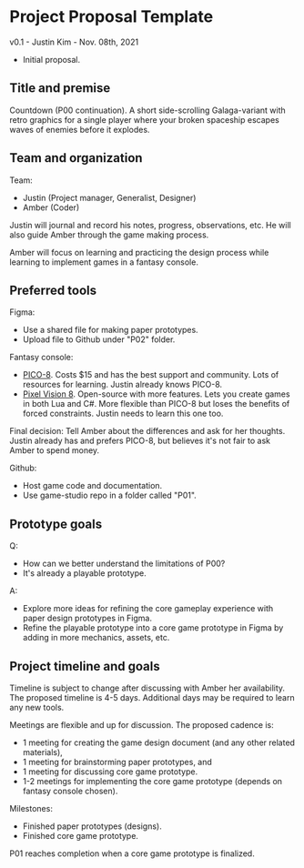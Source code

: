 # Project Proposal Template

v0.1 - Justin Kim - Nov. 08th, 2021

- Initial proposal.

## Title and premise

Countdown (P00 continuation). A short side-scrolling Galaga-variant with retro graphics for a single player where your broken spaceship escapes waves of enemies before it explodes.
 
## Team and organization

Team: 

- Justin (Project manager, Generalist, Designer)
- Amber (Coder)

Justin will journal and record his notes, progress, observations, etc. He will also guide Amber through the game making process.

Amber will focus on learning and practicing the design process while learning to implement games in a fantasy console.

## Preferred tools

Figma:

- Use a shared file for making paper prototypes.
- Upload file to Github under "P02" folder.

Fantasy console: 

- [PICO-8](https://www.lexaloffle.com/pico-8.php). Costs $15 and has the best support and community. Lots of resources for learning. Justin already knows PICO-8.
- [Pixel Vision 8](https://pixelvision8.itch.io/pv8). Open-source with more features. Lets you create games in both Lua and C#. More flexible than PICO-8 but loses the benefits of forced constraints. Justin needs to learn this one too.

Final decision: Tell Amber about the differences and ask for her thoughts. Justin already has and prefers PICO-8, but believes it's not fair to ask Amber to spend money.

Github: 

- Host game code and documentation. 
- Use game-studio repo in a folder called "P01".

## Prototype goals

Q: 
- How can we better understand the limitations of P00? 
- It's already a playable prototype. 

A: 

- Explore more ideas for refining the core gameplay experience with paper design prototypes in Figma.
- Refine the playable prototype into a core game prototype in Figma by adding in more mechanics, assets, etc.

## Project timeline and goals

Timeline is subject to change after discussing with Amber her availability. The proposed timeline is 4-5 days. Additional days may be required to learn any new tools.

Meetings are flexible and up for discussion. The proposed cadence is:

- 1 meeting for creating the game design document (and any other related materials),
- 1 meeting for brainstorming paper prototypes, and
- 1 meeting for discussing core game prototype.
- 1-2 meetings for implementing the core game prototype (depends on fantasy console chosen).

Milestones:

- Finished paper prototypes (designs).
- Finished core game prototype.

P01 reaches completion when a core game prototype is finalized.